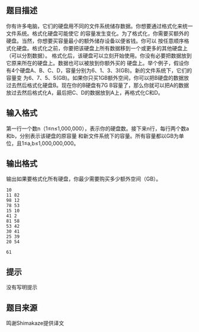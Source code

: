 


## 题目描述
你有许多电脑，它们的硬盘用不同的文件系统储存数据。你想要通过格式化来统一文件系统。格式化硬盘可能使它
的容量发生变化。为了格式化，你需要买额外的硬盘。当然，你想要买容量最小的额外储存设备以便省钱。你可以
按任意顺序格式化硬盘。格式化之前，你要把该硬盘上所有数据移到一个或更多的其他硬盘上（可以分割数据）。
格式化后，该硬盘可以立刻开始使用。你没有必要把数据放到它原来所在的硬盘上。数据也可以被放到你额外买的
硬盘上。举个例子，假设你有4个硬盘A、B、C、D，容量分别为6、1、3、3(GB)。新的文件系统下，它们的容量变
为6、7、5、5(GB)。如果你只买1GB额外空间，你可以把B硬盘的数据放过去然后格式化硬盘B。现在你的B硬盘有7G
B容量了，那么你就可以把A的数据放过去然后格式化A，最后把C、D的数据放到A上，再格式化C和D。
## 输入格式
第一行一个数n（1≤n≤1,000,000），表示你的硬盘数。接下来n行，每行两个数a和b，分别表示该硬盘的原容量
和新文件系统下的容量。所有容量都以GB为单位，且1≤a,b≤1,000,000,000。
## 输出格式
输出如果要格式化所有硬盘，你最少需要购买多少额外空间（GB）。

```input1
10
11 82
98 12
78 53
15 10
41 2
81 58
53 42
30 41
25 39
20 54

```
```output1
61
```

## 提示
没有写明提示
## 题目来源
鸣谢Shimakaze提供译文


